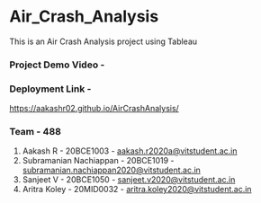 # Air_Crash_Analysis
This is an Air Crash Analysis project using Tableau
 
### Project Demo Video -


### Deployment Link - 
https://aakashr02.github.io/AirCrashAnalysis/
 
### Team - 488
1. Aakash R - 20BCE1003 - aakash.r2020a@vitstudent.ac.in
2. Subramanian Nachiappan - 20BCE1019 - subramanian.nachiappan2020@vitstudent.ac.in
3. Sanjeet V - 20BCE1050 - sanjeet.v2020@vitstudent.ac.in
4. Aritra Koley - 20MID0032 - aritra.koley2020@vitstudent.ac.in

